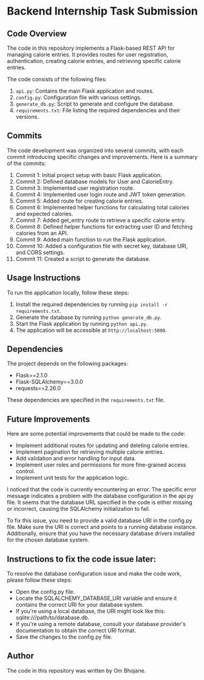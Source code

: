 # Backend Internship Task Submission

## Code Overview

The code in this repository implements a Flask-based REST API for managing calorie entries. It provides routes for user registration, authentication, creating calorie entries, and retrieving specific calorie entries.

The code consists of the following files:

1. `api.py`: Contains the main Flask application and routes.
2. `config.py`: Configuration file with various settings.
3. `generate_db.py`: Script to generate and configure the database.
4. `requirements.txt`: File listing the required dependencies and their versions.

## Commits

The code development was organized into several commits, with each commit introducing specific changes and improvements. Here is a summary of the commits:

1. Commit 1: Initial project setup with basic Flask application.
2. Commit 2: Defined database models for User and CalorieEntry.
3. Commit 3: Implemented user registration route.
4. Commit 4: Implemented user login route and JWT token generation.
5. Commit 5: Added route for creating calorie entries.
6. Commit 6: Implemented helper functions for calculating total calories and expected calories.
7. Commit 7: Added get_entry route to retrieve a specific calorie entry.
8. Commit 8: Defined helper functions for extracting user ID and fetching calories from an API.
9. Commit 9: Added main function to run the Flask application.
10. Commit 10: Added a configuration file with secret key, database URI, and CORS settings.
11. Commit 11: Created a script to generate the database.

## Usage Instructions

To run the application locally, follow these steps:

1. Install the required dependencies by running `pip install -r requirements.txt`.
2. Generate the database by running `python generate_db.py`.
3. Start the Flask application by running `python api.py`.
4. The application will be accessible at `http://localhost:5000`.

## Dependencies

The project depends on the following packages:

- Flask==2.1.0
- Flask-SQLAlchemy==3.0.0
- requests==2.26.0

These dependencies are specified in the `requirements.txt` file.

## Future Improvements

Here are some potential improvements that could be made to the code:

- Implement additional routes for updating and deleting calorie entries.
- Implement pagination for retrieving multiple calorie entries.
- Add validation and error handling for input data.
- Implement user roles and permissions for more fine-grained access control.
- Implement unit tests for the application logic.


I noticed that the code is currently encountering an error. The specific error message indicates a problem with the database configuration in the api.py file. It seems that the database URL specified in the code is either missing or incorrect, causing the SQLAlchemy initialization to fail.

To fix this issue, you need to provide a valid database URI in the config.py file. Make sure the URI is correct and points to a running database instance. Additionally, ensure that you have the necessary database drivers installed for the chosen database system.

## Instructions to fix the code issue later:

To resolve the database configuration issue and make the code work, please follow these steps:

- Open the config.py file.
- Locate the SQLALCHEMY_DATABASE_URI variable and ensure it contains the correct URI for your database system.
- If you're using a local database, the URI might look like this: sqlite:///path/to/database.db.
- If you're using a remote database, consult your database provider's documentation to obtain the correct URI format.
- Save the changes to the config.py file.

## Author

The code in this repository was written by Om Bhojane.

